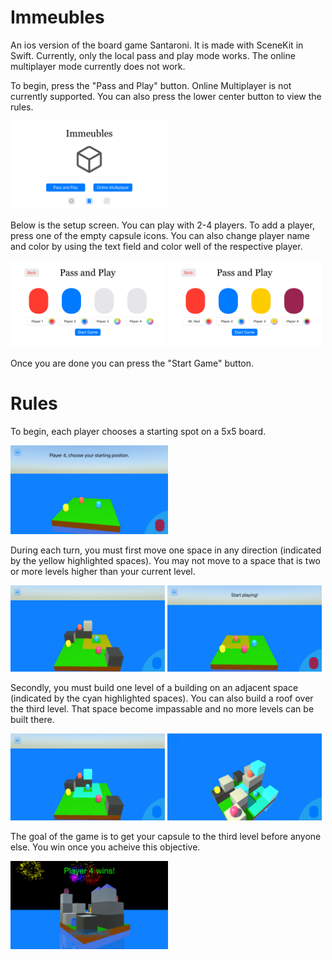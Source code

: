 # Immeubles
 
An ios version of the board game Santaroni. It is made with SceneKit in Swift. Currently, only the local pass and play mode works. The online multiplayer mode currently does not work.



To begin, press the "Pass and Play" button. Online Multiplayer is not currently supported. You can also press the lower center button to view the rules.

<img src="photos/Simulator%20Screenshot%20-%20iPhone%20SE%20(3rd%20generation)%20-%202025-09-03%20at%2020.43.20.png" width=50% height=50%>

Below is the setup screen. You can play with 2-4 players. To add a player, press one of the empty capsule icons. You can also change player name and color by using the text field and color well of the respective player.
<p>
<img src="photos/Simulator%20Screenshot%20-%20iPhone%20SE%20(3rd%20generation)%20-%202025-09-03%20at%2020.43.32.png" width=49% height=49%>
<img src="photos/Simulator%20Screenshot%20-%20iPhone%20SE%20(3rd%20generation)%20-%202025-09-03%20at%2020.44.42.png" width=49% height=49%>
</p>

Once you are done you can press the "Start Game" button.

# Rules

To begin, each player chooses a starting spot on a 5x5 board.

<img src="photos/Simulator%20Screenshot%20-%20iPhone%20SE%20(3rd%20generation)%20-%202025-09-03%20at%2020.45.18.png" width=50% height=50%>

During each turn, you must first move one space in any direction (indicated by the yellow highlighted spaces). You may not move to a space that is two or more levels higher than your current level.

<p>
<img src="photos/Simulator%20Screenshot%20-%20iPhone%20SE%20(3rd%20generation)%20-%202025-09-03%20at%2020.46.33.png" width=49% height=49%>
<img src="photos/Simulator%20Screenshot%20-%20iPhone%20SE%20(3rd%20generation)%20-%202025-09-03%20at%2020.45.42.png" width=49% height=49%>
</p>

Secondly, you must build one level of a building on an adjacent space (indicated by the cyan highlighted spaces). You can also build a roof over the third level. That space become impassable and no more levels can be built there.

<p>
<img src="photos/Simulator%20Screenshot%20-%20iPhone%20SE%20(3rd%20generation)%20-%202025-09-03%20at%2020.46.41.png" width=49% height=49%>
<img src="photos/Simulator%20Screenshot%20-%20iPhone%20SE%20(3rd%20generation)%20-%202025-09-03%20at%2020.48.46.png" width=49% height=49%>
</p>

The goal of the game is to get your capsule to the third level before anyone else. You win once you acheive this objective.

<img src="photos/Simulator%20Screenshot%20-%20iPhone%20SE%20(3rd%20generation)%20-%202025-09-03%20at%2020.52.28.png" width=50% height=50%>

